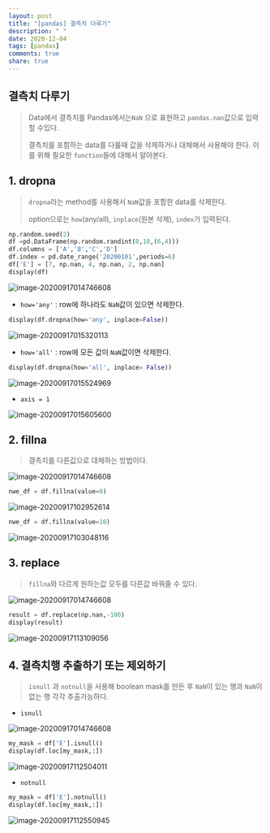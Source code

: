 ```yaml
---
layout: post
title: "[pandas] 결측치 다루기"
description: " "
date: 2020-12-04
tags: [pandas]
comments: true
share: true
---
```



## 결측치 다루기

> Data에서 결측치를 Pandas에서는`NaN` 으로 표현하고 `pandas.nan`값으로 입력할 수있다.
>
> 결측치를 포함하는 data를 다룰때 값을 삭제하거나 대체해서 사용해야 한다. 이를 위해 필요한 `function`들에 대해서 알아본다.



## 1. dropna

> `dropna`라는 method를 사용해서 `NaN`값을 포함한 data를 삭제한다.
>
> option으로는 `how`(any/all), `inplace`(원본 삭제), `index`가 입력된다.

```python
np.random.seed(2)
df =pd.DataFrame(np.random.randint(0,10,(6,4)))
df.columns = ['A','B','C','D']
df.index = pd.date_range('20200101',periods=6)
df['E'] = [7, np.nan, 4, np.nan, 2, np.nan]
display(df)
```

![image-20200917014746608](https://github.com/colinch4/colinch4.github.io/blob/master/_posts/2020/ML/markdown-images/image-20200917014746608.png?raw=true)

* `how='any'` : row에 하나라도 `NaN`값이 있으면 삭제한다.

```python
display(df.dropna(how='any', inplace=False))
```

![image-20200917015320113](https://github.com/colinch4/colinch4.github.io/blob/master/_posts/2020/ML/markdown-images/image-20200917015320113.png?raw=true)

* `how='all'` : row에 모든 값이 `NaN`값이면 삭제한다.

```python
display(df.dropna(how='all', inplace= False))
```

![image-20200917015524969](https://github.com/colinch4/colinch4.github.io/blob/master/_posts/2020/ML/markdown-images/image-20200917015524969.png?raw=true)

* `axis = 1`

![image-20200917015605600](https://github.com/colinch4/colinch4.github.io/blob/master/_posts/2020/ML/markdown-images/image-20200917015605600.png?raw=true)



## 2.  fillna

> 결측치를 다른값으로 대체하는 방법이다.

![image-20200917014746608](https://github.com/colinch4/colinch4.github.io/blob/master/_posts/2020/ML/markdown-images/image-20200917014746608.png?raw=true)

```python
nwe_df = df.fillna(value=0)
```

![image-20200917102952614](https://github.com/colinch4/colinch4.github.io/blob/master/_posts/2020/ML/markdown-images/image-20200917102952614.png?raw=true)

```python
nwe_df = df.fillna(value=10)
```

![image-20200917103048116](https://github.com/colinch4/colinch4.github.io/blob/master/_posts/2020/ML/markdown-images/image-20200917103048116.png?raw=true)



## 3. replace

> `fillna`와 다르게 원하는값 모두를 다른값 바꿔줄 수 있다.

![image-20200917014746608](https://github.com/colinch4/colinch4.github.io/blob/master/_posts/2020/ML/markdown-images/image-20200917014746608.png?raw=true)

```python
result = df.replace(np.nan,-100)
display(result)
```

![image-20200917113109056](https://github.com/colinch4/colinch4.github.io/blob/master/_posts/2020/ML/markdown-images/image-20200917113109056.png?raw=true)



## 4. 결측치행 추출하기 또는 제외하기

> `isnull` 과 `notnull`을 사용해 boolean mask를 만든 후 `NaN`이 있는 행과 `NaN`이 없는 행 각각 추출가능하다.

* `isnull`

![image-20200917014746608](https://github.com/colinch4/colinch4.github.io/blob/master/_posts/2020/ML/markdown-images/image-20200917014746608.png?raw=true)

```python
my_mask = df['E'].isnull()
display(df.loc[my_mask,:])
```

![image-20200917112504011](https://github.com/colinch4/colinch4.github.io/blob/master/_posts/2020/ML/markdown-images/image-20200917112504011.png?raw=true)

* `notnull`

```python
my_mask = df['E'].notnull()
display(df.loc[my_mask,:])
```

![image-20200917112550945](https://github.com/colinch4/colinch4.github.io/blob/master/_posts/2020/ML/markdown-images/image-20200917112550945.png?raw=true)

